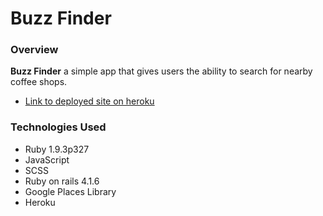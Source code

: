 # Buzz Finder

### Overview
**Buzz Finder** a simple app that gives users the ability to search for nearby coffee shops.
* [Link to deployed site on heroku](http://arcane-badlands-7706.herokuapp.com/)

### Technologies Used

* Ruby 1.9.3p327
* JavaScript
* SCSS
* Ruby on rails 4.1.6
* Google Places Library
* Heroku

